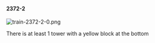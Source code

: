 #### 2372-2
![train-2372-2-0.png](https://github.com/lil-lab/nlvr/raw/master/nlvr/train/images/46/train-2372-2-0.png "train-2372-2-0.png")

There is at least 1 tower with a yellow block at the bottom